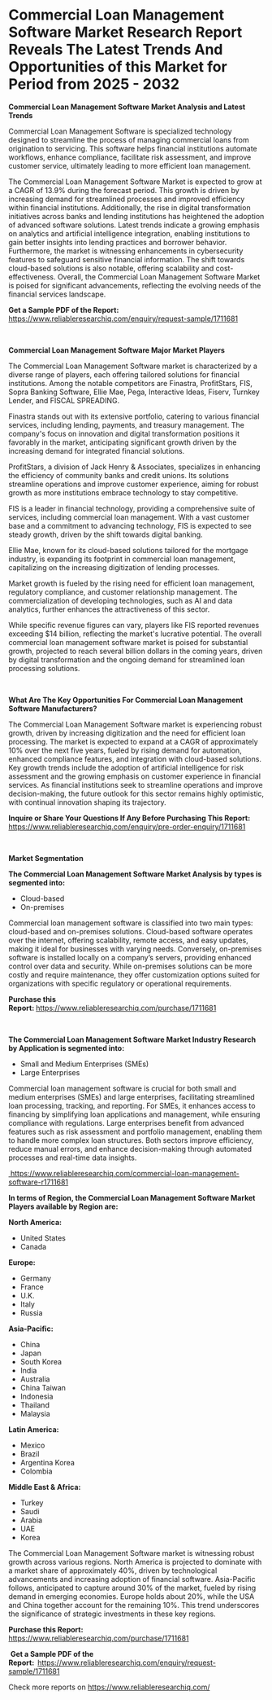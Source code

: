 <p><h1>Commercial Loan Management Software Market Research Report Reveals The Latest Trends And Opportunities of this Market for Period from 2025 - 2032</h1></p><p><strong>Commercial Loan Management Software Market Analysis and Latest Trends</strong></p>
<p><p>Commercial Loan Management Software is specialized technology designed to streamline the process of managing commercial loans from origination to servicing. This software helps financial institutions automate workflows, enhance compliance, facilitate risk assessment, and improve customer service, ultimately leading to more efficient loan management. </p><p>The Commercial Loan Management Software Market is expected to grow at a CAGR of 13.9% during the forecast period. This growth is driven by increasing demand for streamlined processes and improved efficiency within financial institutions. Additionally, the rise in digital transformation initiatives across banks and lending institutions has heightened the adoption of advanced software solutions. Latest trends indicate a growing emphasis on analytics and artificial intelligence integration, enabling institutions to gain better insights into lending practices and borrower behavior. Furthermore, the market is witnessing enhancements in cybersecurity features to safeguard sensitive financial information. The shift towards cloud-based solutions is also notable, offering scalability and cost-effectiveness. Overall, the Commercial Loan Management Software Market is poised for significant advancements, reflecting the evolving needs of the financial services landscape.</p></p>
<p><strong>Get a Sample PDF of the Report:&nbsp;</strong> <a href="https://www.reliableresearchiq.com/enquiry/request-sample/1711681?utm_campaign=99&utm_medium=2&utm_source=Github&utm_content=ia&utm_term=11012025&utm_id=commercial-loan-management-software">https://www.reliableresearchiq.com/enquiry/request-sample/1711681</a></p>
<p>&nbsp;</p>
<p><strong>Commercial Loan Management Software Major Market Players</strong></p>
<p><p>The Commercial Loan Management Software market is characterized by a diverse range of players, each offering tailored solutions for financial institutions. Among the notable competitors are Finastra, ProfitStars, FIS, Sopra Banking Software, Ellie Mae, Pega, Interactive Ideas, Fiserv, Turnkey Lender, and FISCAL SPREADING.</p><p>Finastra stands out with its extensive portfolio, catering to various financial services, including lending, payments, and treasury management. The company's focus on innovation and digital transformation positions it favorably in the market, anticipating significant growth driven by the increasing demand for integrated financial solutions.</p><p>ProfitStars, a division of Jack Henry & Associates, specializes in enhancing the efficiency of community banks and credit unions. Its solutions streamline operations and improve customer experience, aiming for robust growth as more institutions embrace technology to stay competitive.</p><p>FIS is a leader in financial technology, providing a comprehensive suite of services, including commercial loan management. With a vast customer base and a commitment to advancing technology, FIS is expected to see steady growth, driven by the shift towards digital banking.</p><p>Ellie Mae, known for its cloud-based solutions tailored for the mortgage industry, is expanding its footprint in commercial loan management, capitalizing on the increasing digitization of lending processes.</p><p>Market growth is fueled by the rising need for efficient loan management, regulatory compliance, and customer relationship management. The commercialization of developing technologies, such as AI and data analytics, further enhances the attractiveness of this sector.</p><p>While specific revenue figures can vary, players like FIS reported revenues exceeding $14 billion, reflecting the market's lucrative potential. The overall commercial loan management software market is poised for substantial growth, projected to reach several billion dollars in the coming years, driven by digital transformation and the ongoing demand for streamlined loan processing solutions.</p></p>
<p>&nbsp;</p>
<p><strong>What Are The Key Opportunities For Commercial Loan Management Software Manufacturers?</strong></p>
<p><p>The Commercial Loan Management Software market is experiencing robust growth, driven by increasing digitization and the need for efficient loan processing. The market is expected to expand at a CAGR of approximately 10% over the next five years, fueled by rising demand for automation, enhanced compliance features, and integration with cloud-based solutions. Key growth trends include the adoption of artificial intelligence for risk assessment and the growing emphasis on customer experience in financial services. As financial institutions seek to streamline operations and improve decision-making, the future outlook for this sector remains highly optimistic, with continual innovation shaping its trajectory.</p></p>
<p><strong>Inquire or Share Your Questions If Any Before Purchasing This Report:</strong> <a href="https://www.reliableresearchiq.com/enquiry/pre-order-enquiry/1711681?utm_campaign=99&utm_medium=2&utm_source=Github&utm_content=ia&utm_term=11012025&utm_id=commercial-loan-management-software">https://www.reliableresearchiq.com/enquiry/pre-order-enquiry/1711681</a></p>
<p>&nbsp;</p>
<p><strong>Market Segmentation</strong></p>
<p><strong>The Commercial Loan Management Software Market Analysis by types is segmented into:</strong></p>
<p><ul><li>Cloud-based</li><li>On-premises</li></ul></p>
<p><p>Commercial loan management software is classified into two main types: cloud-based and on-premises solutions. Cloud-based software operates over the internet, offering scalability, remote access, and easy updates, making it ideal for businesses with varying needs. Conversely, on-premises software is installed locally on a company’s servers, providing enhanced control over data and security. While on-premises solutions can be more costly and require maintenance, they offer customization options suited for organizations with specific regulatory or operational requirements.</p></p>
<p><strong>Purchase this Report:&nbsp;</strong><a href="https://www.reliableresearchiq.com/purchase/1711681?utm_campaign=99&utm_medium=2&utm_source=Github&utm_content=ia&utm_term=11012025&utm_id=commercial-loan-management-software">https://www.reliableresearchiq.com/purchase/1711681</a></p>
<p>&nbsp;</p>
<p><strong>The Commercial Loan Management Software Market Industry Research by Application is segmented into:</strong></p>
<p><ul><li>Small and Medium Enterprises (SMEs)</li><li>Large Enterprises</li></ul></p>
<p><p>Commercial loan management software is crucial for both small and medium enterprises (SMEs) and large enterprises, facilitating streamlined loan processing, tracking, and reporting. For SMEs, it enhances access to financing by simplifying loan applications and management, while ensuring compliance with regulations. Large enterprises benefit from advanced features such as risk assessment and portfolio management, enabling them to handle more complex loan structures. Both sectors improve efficiency, reduce manual errors, and enhance decision-making through automated processes and real-time data insights.</p></p>
<p><a href="https://www.reliableresearchiq.com/commercial-loan-management-software-r1711681?utm_campaign=99&utm_medium=2&utm_source=Github&utm_content=ia&utm_term=11012025&utm_id=commercial-loan-management-software">&nbsp;https://www.reliableresearchiq.com/commercial-loan-management-software-r1711681</a></p>
<p><strong>In terms of Region, the Commercial Loan Management Software Market Players available by Region are:</strong></p>
<p>
    <p> <strong> North America: </strong>
        <ul>
            <li>United States</li>
            <li>Canada</li>
        </ul>
        </p> 
    <p> <strong> Europe: </strong>
        <ul>
            <li>Germany</li>
            <li>France</li>
            <li>U.K.</li>
            <li>Italy</li>
            <li>Russia</li>
        </ul>
        </p> 
    <p> <strong> Asia-Pacific: </strong>
        <ul>
            <li>China</li>
            <li>Japan</li>
            <li>South Korea</li>
            <li>India</li>
            <li>Australia</li>
            <li>China Taiwan</li>
            <li>Indonesia</li>
            <li>Thailand</li>
            <li>Malaysia</li>
        </ul>
        </p> 
    <p> <strong> Latin America: </strong>
        <ul>
            <li>Mexico</li>
            <li>Brazil</li>
            <li>Argentina Korea</li>
            <li>Colombia</li>
        </ul>
        </p> 
    <p> <strong> Middle East & Africa: </strong>
        <ul>
            <li>Turkey</li>
            <li>Saudi</li>
            <li>Arabia</li>
            <li>UAE</li>
            <li>Korea</li>
        </ul>
    </p>
    </p>
<p><p>The Commercial Loan Management Software market is witnessing robust growth across various regions. North America is projected to dominate with a market share of approximately 40%, driven by technological advancements and increasing adoption of financial software. Asia-Pacific follows, anticipated to capture around 30% of the market, fueled by rising demand in emerging economies. Europe holds about 20%, while the USA and China together account for the remaining 10%. This trend underscores the significance of strategic investments in these key regions.</p></p>
<p><strong>Purchase this Report: </strong><a href="https://www.reliableresearchiq.com/purchase/1711681?utm_campaign=99&utm_medium=2&utm_source=Github&utm_content=ia&utm_term=11012025&utm_id=commercial-loan-management-software">https://www.reliableresearchiq.com/purchase/1711681</a></p>
<p>&nbsp;<strong>Get a Sample PDF of the Report:&nbsp;&nbsp;</strong><a href="https://www.reliableresearchiq.com/enquiry/request-sample/1711681?utm_campaign=99&utm_medium=2&utm_source=Github&utm_content=ia&utm_term=11012025&utm_id=commercial-loan-management-software">https://www.reliableresearchiq.com/enquiry/request-sample/1711681</a></p>
<p><strong></strong></p>
<p>Check more reports on <a href="https://www.reliableresearchiq.com/?utm_campaign=99&utm_medium=2&utm_source=Github&utm_content=ia&utm_term=11012025&utm_id=commercial-loan-management-software">https://www.reliableresearchiq.com/</a></p>